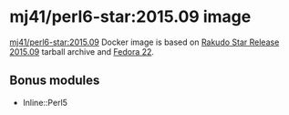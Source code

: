 mj41/perl6-star:2015.09 image
=============================

[mj41/perl6-star:2015.09](https://registry.hub.docker.com/u/mj41/perl6-star/) Docker image
is based on [Rakudo Star Release 2015.09](http://rakudo.org/2015/09/25/announce-rakudo-star-release-2015-09/)
tarball archive and [Fedora 22](https://registry.hub.docker.com/_/fedora/).

Bonus modules
-------------
* Inline::Perl5
